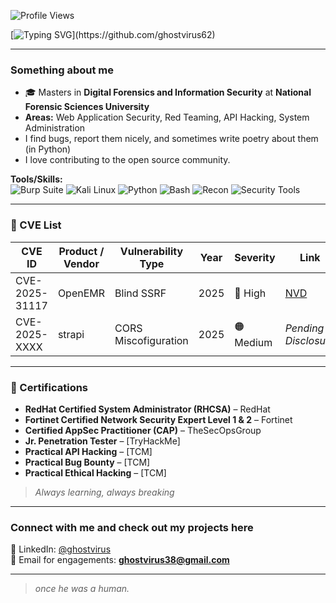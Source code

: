![Profile Views](https://visitor-badge.laobi.icu/badge?page_id=ghostvirus62)

[![Typing SVG](https://readme-typing-svg.herokuapp.com?font=Fira+Code&duration=3000&pause=1000&color=00FF00&center=true&vCenter=true&width=700&height=50&lines=Hello👋%2C+I'm+Jayendra+Yogi+aka.+ghostvirus;ghostvirus+in+the+network.)](https://github.com/ghostvirus62)

---

### Something about me

- 🎓 Masters in **Digital Forensics and Information Security** at **National Forensic Sciences University**
- **Areas:** Web Application Security, Red Teaming, API Hacking, System Administration  
- I find bugs, report them nicely, and sometimes write poetry about them (in Python)  
- I love contributing to the open source community.

**Tools/Skills:**  
![Burp Suite](https://img.shields.io/badge/Burp_Suite-orange?style=for-the-badge&logo=burpsuite&logoColor=white)
![Kali Linux](https://img.shields.io/badge/Kali_Linux-557C94?style=for-the-badge&logo=kalilinux&logoColor=white)
![Python](https://img.shields.io/badge/Python-3670A0?style=for-the-badge&logo=python&logoColor=white)
![Bash](https://img.shields.io/badge/Bash-4EAA25?style=for-the-badge&logo=gnubash&logoColor=white)
![Recon](https://img.shields.io/badge/Recon-InfoGathering-informational?style=for-the-badge&logo=hackthebox&logoColor=white)
![Security Tools](https://img.shields.io/badge/Security_Tools-blue?style=for-the-badge&logo=protonvpn&logoColor=white)

---

### 🧾 CVE List

| CVE ID         | Product / Vendor | Vulnerability Type       | Year | Severity | Link |
|----------------|------------------|---------------------------|------|----------|------|
| CVE-2025-31117 | OpenEMR          | Blind SSRF                | 2025 | 🔴 High   | [NVD](https://nvd.nist.gov/vuln/detail/CVE-2025-31117) |
| CVE-2025-XXXX  | strapi           | CORS Miscofiguration      | 2025 | 🟠 Medium | *Pending Disclosure* |

---

### 🏅 Certifications

- **RedHat Certified System Administrator (RHCSA)** – RedHat  
- **Fortinet Certified Network Security Expert Level 1 & 2** – Fortinet  
- **Certified AppSec Practitioner (CAP)** – TheSecOpsGroup  
- **Jr. Penetration Tester** – [TryHackMe]  
- **Practical API Hacking** – [TCM]  
- **Practical Bug Bounty** – [TCM]  
- **Practical Ethical Hacking** – [TCM]

> *Always learning, always breaking*

---

### Connect with me and check out my projects here

🔗 LinkedIn: [@ghostvirus](https://www.linkedin.com/in/ghostvirus/)  
📧 Email for engagements: **ghostvirus38@gmail.com**

---

> _once he was a human._
